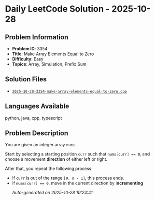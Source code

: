 # Daily LeetCode Solution - 2025-10-28

## Problem Information
- **Problem ID**: 3354
- **Title**: Make Array Elements Equal to Zero
- **Difficulty**: Easy
- **Topics**: Array, Simulation, Prefix Sum

## Solution Files
- [`2025-10-28-3354-make-array-elements-equal-to-zero.cpp`](solutions/2025/10/2025-10-28-3354-make-array-elements-equal-to-zero.cpp)

## Languages Available
python, java, cpp, typescript

## Problem Description
<p>You are given an integer array <code>nums</code>.</p>

<p>Start by selecting a starting position <code>curr</code> such that <code>nums[curr] == 0</code>, and choose a movement <strong>direction</strong> of&nbsp;either left or right.</p>

<p>After that, you repeat the following process:</p>

<ul>
	<li>If <code>curr</code> is out of the range <code>[0, n - 1]</code>, this process ends.</li>
	<li>If <code>nums[curr] == 0</code>, move in the current direction by <strong>incrementing</strong> <co...

---
*Auto-generated on 2025-10-28 10:24:41*
